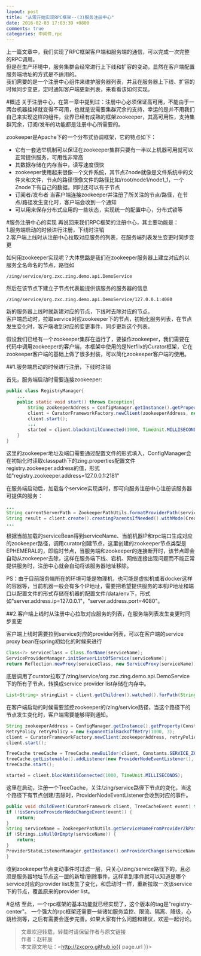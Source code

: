 ```yaml
---
layout: post
title: "从零开始实现RPC框架--(3)服务注册中心"
date: 2016-02-03 17:03:39 +0800
comments: true
categories: 中间件,rpc
---
```

上一篇文章中，我们实现了RPC框架客户端和服务端的通信，可以完成一次完整的RPC调用。   
但是在生产环境中，服务集群会经常进行上下线和扩容的变动，显然在客户端配置服务端地址的方式是不适用的。   
我们需要的是一个注册中心组件来维护服务器列表，并且在服务器上下线、扩容的时候同步变更，定时通知客户端更新列表，来看看该如何实现。
<!--more-->

#概述
关于注册中心，在第一章中提到过：注册中心必须保证高可用，不能由于一两台机器挂掉就变得不可用，也就是说需要集群冗余的支持，幸运的是并不用我们自己来实现这样的组件，业界已经有成熟的框架zookeeper，其高可用性，支持集群冗余，订阅/发布的功能都是注册中心所需要的。

zookeeper是Apache下的一个分布式协调框架，它的特点如下：
*  它有一套选举机制可以保证在zookeeper集群只要有一半以上机器可用就可以正常提供服务，可用性非常高
*  其数据存储在内存当中，读写速度很快
*  zookeeper使用起来很像一个文件系统，其节点Znode就像是文件系统中的文件夹和文件，节点的路径很像文件的路径比如/root/node1/node1_1，一个Znode下有自己的数据，同时还可以有子节点
*  订阅者/发布者 当客户端连接zookeeper并注册了所关注的节点/路径，在节点/路径发生变化时，客户端会收到一个通知
*  可以用来保存分布式应用的一些状态，实现统一的配置中心，分布式锁等

#服务注册中心的实现
再说回来我们RPC框架的注册中心，其主要功能是：   
1.服务端启动的时候进行注册，下线时注销   
2.客户端上线时从注册中心拉取对应服务的列表，在服务端列表发生变更时同步变更

如何用zookeeper实现呢？大体思路是我们在zookeeper服务器上建立对应的以服务全名命名的节点，路径如
```
/zing/service/org.zxc.zing.demo.api.DemoService
```
然后在该节点下建立子节点代表能提供该服务的服务器的信息
```
/zing/service/org.zxc.zing.demo.api.DemoService/127.0.0.1:4080
```
新的服务器上线时就新建对应的节点，下线时去除对应的节点。   
客户端启动时，拉取service对应zookeeper下的节点，初始化服务列表，在节点发生变化时，客户端收到对应的变更事件，同步更新这个列表。

假设我们已经有一个zookeeper集群在运行了，要操作zookeeper，我们需要在代码中调用zookeeper的客户端，本框架中使用的是Netfilx的Curator框架，它在zookeeper客户端的基础上做了很多封装，可以简化zookeeper客户端的使用。


##1.服务端启动的时候进行注册，下线时注销   

首先，服务端启动时需要连接zookeeper:
```java
public class RegistryManager{
	...
	public static void start() throws Exception{
    	String zookeeperAddress = ConfigManager.getInstance().getProperty(Constants.ZOOKEEPER_ADDRESS);
		client = CuratorFrameworkFactory.newClient(zookeeperAddress, new ExponentialBackoffRetry(1000, 3));
		client.start();
		...
		started = client.blockUntilConnected(1000, TimeUnit.MILLISECONDS);
    }
}
```
这里的zookeeper地址及端口需要通过配置文件的形式填入，ConfigManager会在初始化时读取classpath下的zing.properties配置文件registry.zookeeper.address的值，形式如"registry.zookeeper.address=127.0.0.1:2181"   

在服务端启动后，加载各个service实现类时，即可向服务注册中心注册该服务器可提供的服务：
```java
...
String currentServerPath = ZookeeperPathUtils.formatProviderPath(serviceName, ip, port);
String result = client.create().creatingParentsIfNeeded().withMode(CreateMode.EPHEMERAL).forPath(currentServerPath);
...
```
根据当前加载的serviceBean得到serviceName、当前机器IP和rpc端口生成对应的zookeeper路径，调用curator创建节点，这里创建的zookeeper节点类型是EPHEMERAL的，即临时节点，当服务端和zookeeper的连接断开时，该节点即会自动从zookeeper去除，这样在服务端下线、宕机、网络连接出现问题而不能正常提供服务时，注册中心就会自动将该服务器地址移除。

PS：由于目前服务端所在的环境可能是物理机，也可能是虚拟机或者docker这样的容器等，当前机器一般会有多个IP地址，需要把希望提供服务的本机IP地址和端口以配置文件的形式存储在机器的配置文件/data/env下，形式如"server.address.ip=127.0.0.1"，"server.address.port=4080"。

##2.客户端上线时从注册中心拉取对应服务的列表，在服务端列表发生变更时同步变更

客户端上线时需要拉到service对应的provider列表，可以在客户端的service proxy bean在spring初始化的时候来进行   

```java
Class<?> serviceClass = Class.forName(serviceName);
ServiceProviderManager.initServerListOfService(serviceName);
return Reflection.newProxy(serviceClass, new ServiceProxy(serviceName));
```

底层调用了curator拉取了/zing/service/org.zxc.zing.demo.api.DemoService下的所有子节点，转换成service provider list存储在内存中。   

```java
List<String> stringList = client.getChildren().watched().forPath(String.format(Constants.SERVICE_ZK_PATH_FORMAT, serviceName));
```

在客户端启动的时候需要监控zookeeper的/zing/service路径，当这个路径下的节点发生变化时，客户端需要能够得到通知。

```java
String zookeeperAddress = ConfigManager.getInstance().getProperty(Constants.ZOOKEEPER_ADDRESS);
RetryPolicy retryPolicy = new ExponentialBackoffRetry(1000, 3);
client = CuratorFrameworkFactory.newClient(zookeeperAddress, retryPolicy);
client.start();

TreeCache treeCache = TreeCache.newBuilder(client, Constants.SERVICE_ZK_PATH_PREFIX).setCacheData(false).build();
treeCache.getListenable().addListener(new ProviderNodeEventListener(), curatorEventThreadPool);
treeCache.start();

started = client.blockUntilConnected(1000, TimeUnit.MILLISECONDS);
```
这里在启动，注册一个TreeCache，关注/zing/service路径下节点的变化，当这个路径下有节点创建/去除时，ProviderNodeEventListener会收到对应的事件。

```java
public void childEvent(CuratorFramework client, TreeCacheEvent event) throws Exception {
if (!isServiceProviderNodeChangeEvent(event)) {
    return;
}
String serviceName = ZookeeperPathUtils.getServiceNameFromProviderZkPath(event.getData().getPath());
if (Strings.isNullOrEmpty(serviceName)) {
    return;
}
ProviderStateListenerManager.getInstance().onProviderChange(serviceName);
}
```
收到zookeeper节点变动事件时过滤一层，只关心/zing/service路径下的，且必须是服务器地址节点这一层的新增/删除事件，这样拿到事件就可以知道是哪个service对应的provider list发生了变化，和启动时一样，重新拉取一次该service下的节点，覆盖原来的provider list。


#总结
至此，一个rpc框架的基本功能就已经实现了，这个版本的tag是"registry-center"。
一个强大的rpc框架还需要一些诸如服务监控、限流、隔离、降级，心跳检测等，之后有需要会逐步完善。如果大家有什么问题和建议，欢迎一起讨论。


> 文章欢迎转载，转载时请保留作者与原文链接  
> 作者：赵轩辰   
> 本文原文地址：<http://zxcpro.github.io{{ page.url }}>